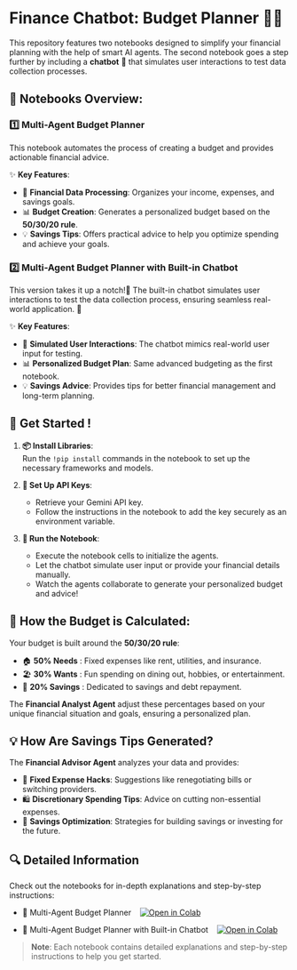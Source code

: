 # **Finance Chatbot: Budget Planner** 💬💵

This repository features two notebooks designed to simplify your financial planning with the help of smart AI agents. The second notebook goes a step further by including a **chatbot** 🤖 that simulates user interactions to test data collection processes.


## 📂 Notebooks Overview:

### 1️⃣ **Multi-Agent Budget Planner**  
This notebook automates the process of creating a budget and provides actionable financial advice. 

✨ **Key Features**:  
- 🧾 **Financial Data Processing**: Organizes your income, expenses, and savings goals.  
- 📊 **Budget Creation**: Generates a personalized budget based on the **50/30/20 rule**.  
- 💡 **Savings Tips**: Offers practical advice to help you optimize spending and achieve your goals.  

### 2️⃣ **Multi-Agent Budget Planner with Built-in Chatbot**  
This version takes it up a notch!💬 The built-in chatbot simulates user interactions to test the data collection process, ensuring seamless real-world application. 🌟  

✨ **Key Features**:  
- 🤖 **Simulated User Interactions**: The chatbot mimics real-world user input for testing.  
- 📊 **Personalized Budget Plan**: Same advanced budgeting as the first notebook.  
- 💡 **Savings Advice**: Provides tips for better financial management and long-term planning.  


## 🚀 **Get Started !**

1. **📦 Install Libraries**:  
   Run the `!pip install` commands in the notebook to set up the necessary frameworks and models.  

2. **🔑 Set Up API Keys**:  
   - Retrieve your Gemini API key.  
   - Follow the instructions in the notebook to add the key securely as an environment variable.  

3. **💬 Run the Notebook**:  
   - Execute the notebook cells to initialize the agents.  
   - Let the chatbot simulate user input or provide your financial details manually. 
   - Watch the agents collaborate to generate your personalized budget and advice!


## 🧮 How the Budget is Calculated:
Your budget is built around the **50/30/20 rule**:  
- 🏠 **50% Needs** : Fixed expenses like rent, utilities, and insurance.  
- 🏖️ **30% Wants** : Fun spending on dining out, hobbies, or entertainment.  
- 🐖 **20% Savings** : Dedicated to savings and debt repayment.  

The **Financial Analyst Agent** adjust these percentages based on your unique financial situation and goals, ensuring a personalized plan.  


## 💡 **How Are Savings Tips Generated?**  
The **Financial Advisor Agent** analyzes your data and provides:  
- 💸 **Fixed Expense Hacks**: Suggestions like renegotiating bills or switching providers.  
- 🛍️ **Discretionary Spending Tips**: Advice on cutting non-essential expenses.  
- 🏦 **Savings Optimization**: Strategies for building savings or investing for the future.  


## 🔍 **Detailed Information**  
Check out the notebooks for in-depth explanations and step-by-step instructions: 
- 📒 Multi-Agent Budget Planner &nbsp;&nbsp;
  [![Open in Colab](https://colab.research.google.com/assets/colab-badge.svg)](https://colab.research.google.com/drive/1LS4EKO0G8M7bMHqhXKd4R_IkEubBOOUk?authuser=1)

- 💬 Multi-Agent Budget Planner with Built-in Chatbot &nbsp;&nbsp;
  [![Open in Colab](https://colab.research.google.com/assets/colab-badge.svg)](https://colab.research.google.com/drive/1Pw1NIj8AzjlUmy0hVL2nSR1VidMy-MG_?authuser=1#scrollTo=UzSZdG1cYkwh)

> **Note**: Each notebook contains detailed explanations and step-by-step instructions to help you get started.


